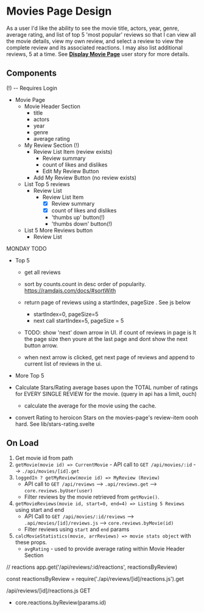 # Movies Page Design

As a user
I'd like the ability to see the movie title, actors, year, genre, average rating, and list of top 5 'most popular' reviews
so that I can view all the movie details, view my own review, and select a review to view the complete review and its associated reactions. I may also list additional reviews, 5 at a time.   See **[Display Movie Page](./stories.md#display-movie-page)** user story for more details.

## Components

(!) -- Requires Login

- Movie Page
  - Movie Header Section
    - title
    - actors
    - year
    - genre
    - average rating
  - My Review Section (!)
    - Review List Item (review exists)
        - Review summary
        - count of likes and dislikes
        - Edit My Review Button
    - Add My Review Button (no review exists)
  - List Top 5 reviews
    - Review List
        - Review List Item 
            - [x] Review summary
            - [x] count of likes and dislikes
            - 'thumbs up' button(!)
            - 'thumbs down' button(!)
  - List 5 More Reviews button
    - Review List


MONDAY TODO 

- Top 5
  - get all reviews 
  - sort by counts.count in desc order of popularity. https://ramdajs.com/docs/#sortWith
  - return page of reviews using a startIndex, pageSize .  See js below
    - startIndex=0, pageSize=5
    - next call startIndex=5, pageSize = 5 
  
  
  - TODO: 
  show 'next' down arrow in UI.  if count of reviews in page is lt the page size then youre at the last page and dont show the next button arrow.  
  - when next arrow is clicked, get next page of reviews and append to current list of reviews in the ui.

- More Top 5

- Calculate Stars/Rating average bases upon the TOTAL number of ratings for EVERY SINGLE REVIEW for the movie.  (query in api has a limit, ouch)
  - calculate the average for the movie using the cache.
- convert Rating to heroicon Stars on the movies-page's review-item oooh hard.  See lib/stars-rating.svelte



## On Load

1. Get movie id from path 
1. `getMovie(movie id) => CurrentMovie` - API call to `GET /api/movies/:id` --> `./api/movies/[id].get`
1. `loggedIn ? getMyReview(movie id) => MyReview (Review)`
    - API call to `GET /api/reviews` --> `.api/reviews.get` --> `core.reviews.byUser(user)`
    - Filter reviews by the movie retrieved from `getMovie()`.
1. `getMovieReviews(movie id, start=0, end=4) => Listing 5 Reviews` using start and end
    - API Call to `GET /api/movies/:id/reviews` --> `.api/movies/[id]/reviews.js` --> `core.reviews.byMovie(id)`
    - Filter reviews using `start` and `end` params
1. `calcMovieStatistics(movie, arrReviews) => movie stats object` with these props. 
    - `avgRating` - used to provide average rating within Movie Header Section


// reactions
app.get('/api/reviews/:id/reactions', reactionsByReview)

const reactionsByReview = require('./api/reviews/[id]/reactions.js').get

/api/reviews/[id]/reactions.js GET
  - core.reactions.byReview(params.id)


